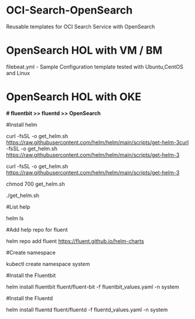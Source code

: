 # OCI-Search-OpenSearch
Reusable templates for OCI Search Service with OpenSearch

# OpenSearch HOL with VM / BM

filebeat.yml - Sample Configuration template tested with Ubuntu,CentOS and Linux







# OpenSearch HOL with OKE
**# fluentbit  >> fluentd >> OpenSearch**

#Install helm

curl -fsSL -o get_helm.sh https://raw.githubusercontent.com/helm/helm/main/scripts/get-helm-3curl -fsSL -o get_helm.sh https://raw.githubusercontent.com/helm/helm/main/scripts/get-helm-3

curl -fsSL -o get_helm.sh https://raw.githubusercontent.com/helm/helm/main/scripts/get-helm-3

chmod 700 get_helm.sh

./get_helm.sh

#List help

helm ls

#Add help repo for fluent

helm repo add fluent https://fluent.github.io/helm-charts

#Create namespace

kubectl create namespace system

#Install the Fluentbit

helm install fluentbit fluent/fluent-bit -f fluentbit_values.yaml -n system

#Install the Fluentd

helm install fluentd fluent/fluentd -f fluentd_values.yaml -n system


